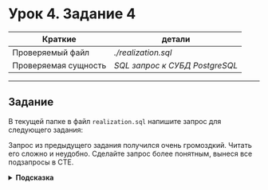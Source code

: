 # Урок 4. Задание 4

| Краткие | детали |
| --- | --- |
| Проверяемый файл     | *./realization.sql*            |
| Проверяемая сущность | *SQL запрос к СУБД PostgreSQL* |

- - -

## Задание

В текущей папке в файл `realization.sql` напишите запрос для следующего задания:

Запрос из предыдущего задания получился очень громоздкий. Читать его сложно и неудобно. Сделайте запрос более понятным, вынеся все подзапросы в CTE.

<details>
<summary><b>Подсказка</b></summary>
Вынесите подзапросы выше и вставьте их в конструкцию `WITH ... AS ...`.
</details>
